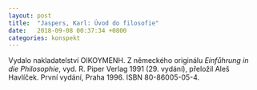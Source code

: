 ```yaml
---
layout: post
title:  "Jaspers, Karl: Úvod do filosofie"
date:   2018-09-08 00:37:34 +0800
categories: konspekt
---
```

Vydalo nakladatelství OIKOYMENH. Z německého originálu *Einfůhrung in die Philosophie*, vyd. R. Piper Verlag 1991 (29. vydání), přeložil Aleš Havlíček. První vydání, Praha 1996. ISBN 80-86005-05-4.
